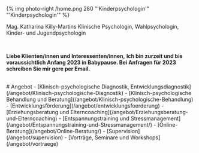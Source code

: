 {% img photo-right /home.png 280 "'Kinderpsychologin'" "'Kinderpsychologin'" %}

<p class="home-name">Mag. Katharina Killy-Martins
<span class="home-contact">Klinische Psychologin, Wahlpsychologin, Kinder- und Jugendpsychologin</span></p>
<br />

**Liebe Klienten/innen und  Interessenten/innen,**
**Ich bin zurzeit und bis voraussichtlich Anfang 2023 in Babypause. Bei Anfragen für 2023 schreiben Sie mir gere per Email.**

<br />
# Angebot
- [Klinisch-psychologische Diagnostik, Entwicklungsdiagnostik](/angebot/Klinisch-psychologische-Diagnostik)
- [Klinisch-psychologische Behandlung und Beratung](/angebot/Klinisch-psychologische-Behandlung)
- [Entwicklungsförderung](/angebot/entwicklungsfoerderung)
- [Erziehungsberatung und Elterncoaching](/angebot/Erziehungsberatung-und-Elterncoaching)
- [Entspannungstraining und Stressmanagement](/angebot/Entspannungstraining-und-Stressmanagement/)
- [Online-Beratung](/angebot/Online-Beratung/)
- [Supervision](/angebot/supervision)
- [Vorträge, Seminare und Workshops](/angebot/vortraege)